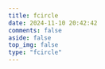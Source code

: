 ```yaml
---
title: fcircle
date: 2024-11-10 20:42:42
comments: false
aside: false
top_img: false
type: "fcircle"
---
```

